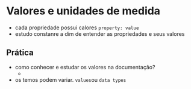 # Valores e unidades de medida
* cada propriedade possui calores `property: value`
* estudo constanre a dim de entender as propriedades e seus valores
## Prática

* como conhecer e estudar os valores na documentação?
  * <color> <length>
* os temos podem variar. `values`ou `data types`